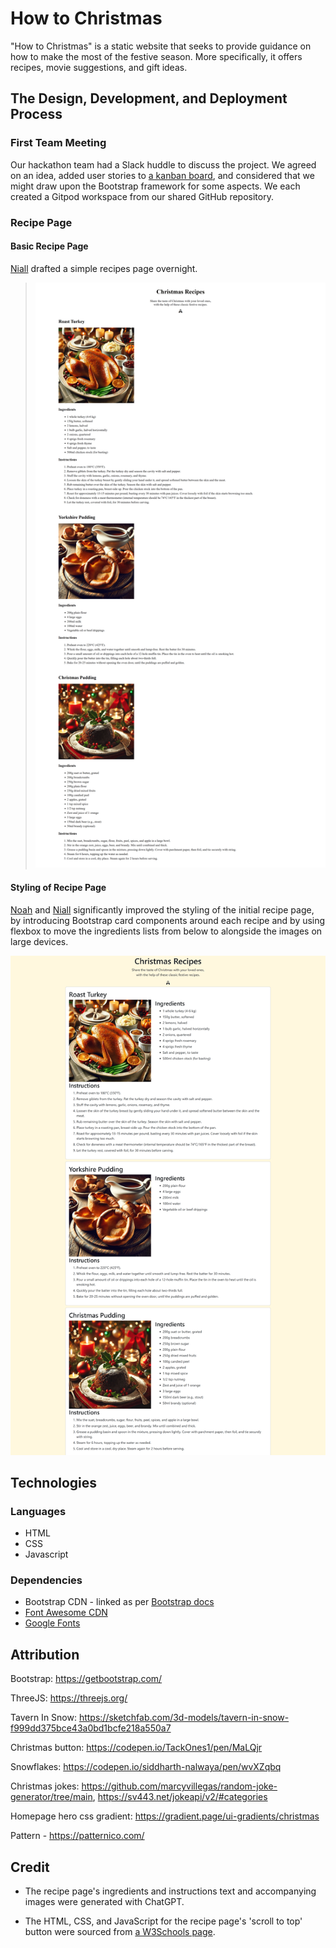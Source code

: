 # How to Christmas

"How to Christmas" is a static website that seeks to provide guidance on how to make the most of the festive season. More specifically, it offers recipes, movie suggestions, and gift ideas.

## The Design, Development, and Deployment Process

### First Team Meeting

Our hackathon team had a Slack huddle to discuss the project. We agreed on an idea, added user stories to [a kanban board](https://github.com/users/KelvinC181/projects/9), and considered that we might draw upon the Bootstrap framework for some aspects. We each created a Gitpod workspace from our shared GitHub repository.

### Recipe Page

#### Basic Recipe Page

[Niall](https://github.com/niall-code) drafted a simple recipes page overnight.

> <img src="assets/img/readme_images/basic-recipe-page.png" alt="first draft of recipe page">

#### Styling of Recipe Page

[Noah](https://github.com/Noah-Samawi) and [Niall](https://github.com/niall-code) significantly improved the styling of the initial recipe page, by introducing Bootstrap card components around each recipe and by using flexbox to move the ingredients lists from below to alongside the images on large devices.

<img src="assets/img/readme_images/bootstrapped-recipes.png" alt="recipe page after adding Bootstrap">

## Technologies

### Languages

- HTML
- CSS
- Javascript

### Dependencies

- Bootstrap CDN - linked as per [Bootstrap docs](https://getbootstrap.com/docs/5.3/getting-started/introduction/)
- [Font Awesome CDN](https://cdnjs.com/libraries/font-awesome)
- [Google Fonts](https://fonts.google.com)

## Attribution

Bootstrap: https://getbootstrap.com/

ThreeJS: https://threejs.org/

Tavern In Snow: https://sketchfab.com/3d-models/tavern-in-snow-f999dd375bce43a0bd1bcfe218a550a7

Christmas button: https://codepen.io/TackOnes1/pen/MaLQjr

Snowflakes: https://codepen.io/siddharth-nalwaya/pen/wvXZqbq

Christmas jokes: https://github.com/marcyvillegas/random-joke-generator/tree/main, https://sv443.net/jokeapi/v2/#categories

Homepage hero css gradient: https://gradient.page/ui-gradients/christmas

Pattern - https://patternico.com/

## Credit

- The recipe page's ingredients and instructions text and accompanying images were generated with ChatGPT.

- The HTML, CSS, and JavaScript for the recipe page's 'scroll to top' button were sourced from [a W3Schools page](https://www.w3schools.com/howto/howto_js_scroll_to_top.asp).
